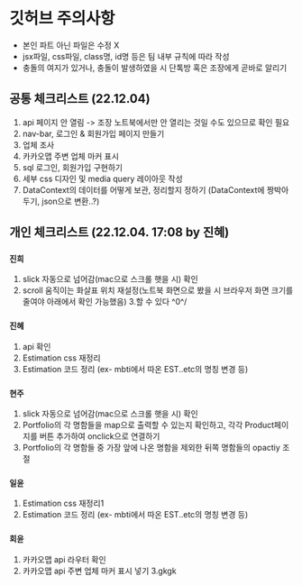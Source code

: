 # 깃허브 주의사항

- 본인 파트 아닌 파일은 수정 X
- jsx파일, css파일, class명, id명 등은 팀 내부 규칙에 따라 작성
- 충돌의 여지가 있거나, 충돌이 발생하였을 시 단톡방 혹은 조장에게 곧바로 알리기

## 공통 체크리스트 (22.12.04)

<!--1. 라우터 outlet 적용 안됨 -> '라우터 합치기' 및 'Navbar 사용'에 차질 생기므로 우선적으로 확인 필요-->

1. api 페이지 안 열림 -> 조장 노트북에서만 안 열리는 것일 수도 있으므로 확인 필요
2. nav-bar, 로그인 & 회원가입 페이지 만들기
3. 업체 조사
4. 카카오맵 주변 업체 마커 표시
5. sql 로그인, 회원가입 구현하기
6. 세부 css 디자인 및 media query 레이아웃 작성
7. DataContext의 데이터를 어떻게 보관, 정리할지 정하기 (DataContext에 짱박아두기, json으로 변환..?)

## 개인 체크리스트 (22.12.04. 17:08 by 진혜)

### `진희`

1. slick 자동으로 넘어감(mac으로 스크롤 햇을 시) 확인
2. scroll 움직이는 화살표 위치 재설정(노트북 화면으로 봤을 시 브라우저 화면 크기를 줄여야 아래에서 확인 가능했음) 3.할 수 있다 \^0^/

### `진혜`

1. api 확인
2. Estimation css 재정리
3. Estimation 코드 정리 (ex- mbti에서 따온 EST..etc의 명칭 변경 등)

### `현주`

1. slick 자동으로 넘어감(mac으로 스크롤 햇을 시) 확인
2. Portfolio의 각 명함들을 map으로 출력할 수 있는지 확인하고, 각각 Product페이지를 버튼 추가하여 onclick으로 연결하기
3. Portfolio의 각 명함들 중 가장 앞에 나온 명함을 제외한 뒤쪽 명함들의 opactiy 조절

### `일윤`

1. Estimation css 재정리1
2. Estimation 코드 정리 (ex- mbti에서 따온 EST..etc의 명칭 변경 등)

### `회윤`

1. 카카오맵 api 라우터 확인
2. 카카오맵 api 주변 업체 마커 표시 넣기
   3.gkgk

<!--
# Getting Started with Create React App

This project was bootstrapped with [Create React App](https://github.com/facebook/create-react-app).

## Available Scripts

In the project directory, you can run:

### `npm start`

Runs the app in the development mode.\
Open [http://localhost:3000](http://localhost:3000) to view it in your browser.

The page will reload when you make changes.\
You may also see any lint errors in the console.

### `npm test`

Launches the test runner in the interactive watch mode.\
See the section about [running tests](https://facebook.github.io/create-react-app/docs/running-tests) for more information.

### `npm run build`

Builds the app for production to the `build` folder.\
It correctly bundles React in production mode and optimizes the build for the best performance.

The build is minified and the filenames include the hashes.\
Your app is ready to be deployed!

See the section about [deployment](https://facebook.github.io/create-react-app/docs/deployment) for more information.

### `npm run eject`

**Note: this is a one-way operation. Once you `eject`, you can't go back!**

If you aren't satisfied with the build tool and configuration choices, you can `eject` at any time. This command will remove the single build dependency from your project.

Instead, it will copy all the configuration files and the transitive dependencies (webpack, Babel, ESLint, etc) right into your project so you have full control over them. All of the commands except `eject` will still work, but they will point to the copied scripts so you can tweak them. At this point you're on your own.

You don't have to ever use `eject`. The curated feature set is suitable for small and middle deployments, and you shouldn't feel obligated to use this feature. However we understand that this tool wouldn't be useful if you couldn't customize it when you are ready for it.

## Learn More

You can learn more in the [Create React App documentation](https://facebook.github.io/create-react-app/docs/getting-started).

To learn React, check out the [React documentation](https://reactjs.org/).

### Code Splitting

This section has moved here: [https://facebook.github.io/create-react-app/docs/code-splitting](https://facebook.github.io/create-react-app/docs/code-splitting)

### Analyzing the Bundle Size

This section has moved here: [https://facebook.github.io/create-react-app/docs/analyzing-the-bundle-size](https://facebook.github.io/create-react-app/docs/analyzing-the-bundle-size)

### Making a Progressive Web App

This section has moved here: [https://facebook.github.io/create-react-app/docs/making-a-progressive-web-app](https://facebook.github.io/create-react-app/docs/making-a-progressive-web-app)

### Advanced Configuration

This section has moved here: [https://facebook.github.io/create-react-app/docs/advanced-configuration](https://facebook.github.io/create-react-app/docs/advanced-configuration)

### Deployment

This section has moved here: [https://facebook.github.io/create-react-app/docs/deployment](https://facebook.github.io/create-react-app/docs/deployment)

### `npm run build` fails to minify

This section has moved here: [https://facebook.github.io/create-react-app/docs/troubleshooting#npm-run-build-fails-to-minify](https://facebook.github.io/create-react-app/docs/troubleshooting#npm-run-build-fails-to-minify)
-->
